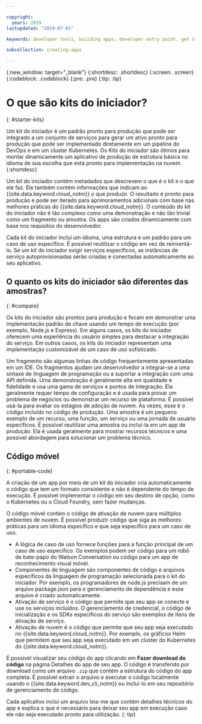 ```yaml
---

copyright:
  years: 2019
lastupdated: "2019-07-01"

keywords: developer tools, building apps, developer entry point, get started coding, starter kit

subcollection: creating-apps

---
```

{:new_window: target="_blank"}
{:shortdesc: .shortdesc}
{:screen: .screen}
{:codeblock: .codeblock}
{:pre: .pre}
{:tip: .tip}

# O que são kits do iniciador?
{: #starter-kits}

Um kit do iniciador é um padrão pronto para produção que pode ser integrado a um conjunto de serviços para gerar um ativo pronto para produção que pode ser implementado diretamente em um pipeline do DevOps e em um cluster Kubernetes. Os Kits do iniciador são ótimos para montar dinamicamente um aplicativo de produção de estrutura básica no idioma de sua escolha que está pronto para implementação na nuvem. 
{:shortdesc}

Um kit do iniciador contém metadados que descrevem o que é o kit e o que ele faz. Ele também contém informações que indicam ao {{site.data.keyword.cloud_notm}} o que produzir. O resultado é pronto para produção e pode ser iterado para aprimoramentos adicionais com base nas melhores práticas do {{site.data.keyword.cloud_notm}}. O conteúdo do kit do iniciador não é tão complexo como uma demonstração e não tão trivial como um fragmento ou amostra. Os apps são criados dinamicamente com base nos requisitos do desenvolvedor.

Cada kit do iniciador inclui um idioma, uma estrutura e um padrão para um caso de uso específico. É possível reutilizar o código em vez de reinventá-lo. Se um kit do iniciador exigir serviços específicos, as instâncias de serviço autoprovisionadas serão criadas e conectadas automaticamente ao seu aplicativo.

## O quanto os kits do iniciador são diferentes das amostras?
{: #compare}

Os kits do iniciador são prontos para produção e focam em demonstrar uma implementação padrão de chave usando um tempo de execução (por exemplo, Node.js e Express). Em alguns casos, os kits do iniciador oferecem uma experiência do usuário simples para destacar a integração do serviço. Em outros casos, os kits do iniciador representam uma implementação customizável de um caso de uso sofisticado.

Um fragmento são algumas linhas de código frequentemente apresentadas em um IDE. Os fragmentos ajudam um desenvolvedor a integrar-se a uma sintaxe de linguagem de programação ou a suportar a integração com uma API definida. Uma demonstração é geralmente alta em qualidade e fidelidade e usa uma gama de serviços e pontos de integração. Ela geralmente requer tempo de configuração e é usada para provar um problema de negócios ou demonstrar um recurso de plataforma. É possível usá-la para avaliar os estágios de adoção de nuvem. Às vezes, esse é o código incluído no código de produção. Uma amostra é um pequeno exemplo de um recurso, uma função, um serviço ou uma jornada de usuário específicos. É possível reutilizar uma amostra ou incluí-la em um app de produção. Ela é usada geralmente para mostrar recursos técnicos e uma possível abordagem para solucionar um problema técnico.

## Código móvel
{: #portable-code}

A criação de um app por meio de um kit do iniciador cria automaticamente o código que tem um formato consistente e não é dependente do tempo de execução. É possível implementar o código em seu destino de opção, como o Kubernetes ou o Cloud Foundry, sem fazer mudanças.

O código móvel contém o código de ativação de nuvem para múltiplos ambientes de nuvem. É possível produzir código que siga as melhores práticas para um idioma específico e que seja específico para um caso de uso. 

* A lógica de caso de uso fornece funções para a função principal de um caso de uso específico. Os exemplos podem ser código para um robô de bate-papo do Watson Conversation ou código para um app de reconhecimento visual móvel.
* Componentes de linguagem são componentes de código e arquivos específicos da linguagem de programação selecionada para o kit do iniciador. Por exemplo, os programadores de node.js precisam de um arquivo package.json para o gerenciamento de dependência e esse arquivo é criado automaticamente.
* Ativação de serviço é o código que permite que seu app se conecte e use os serviços incluídos. O gerenciamento de credencial, o código de inicialização e os SDKs específicos do serviço são exemplos de itens de ativação de serviço.
* Ativação de nuvem é o código que permite que seu app seja executado no {{site.data.keyword.cloud_notm}}. Por exemplo, os gráficos Helm que permitem que seu app seja executado em um cluster do Kubernetes do {{site.data.keyword.cloud_notm}}.

É possível visualizar seu código do app clicando em **Fazer download do código** na página Detalhes do app de seu app. O código é transferido por download como um arquivo `.zip` que contém a estrutura do código do app completa. É possível extrair o arquivo e executar o código localmente usando o {{site.data.keyword.dev_cli_notm}} ou incluí-lo em seu repositório de gerenciamento de código.

Cada aplicativo inclui um arquivo leia-me que contém detalhes técnicos do app e explica o que é necessário para deixar seu app em execução caso ele não seja executado pronto para utilização.
{: tip}
